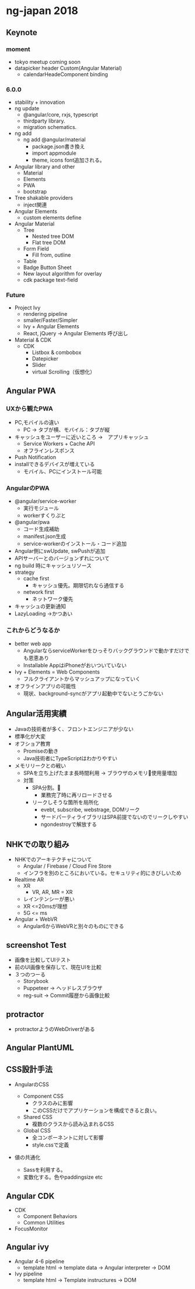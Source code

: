 # ng-japan 2018

## Keynote

### moment  

* tokyo meetup coming soon  
* datapicker header Custom(Angular Material)  
  * calendarHeadeComponent binding  

### 6.0.0  

* stability + innovation  
* ng update  
  * @angular/core, rxjs, typescript  
  * thirdparty library.  
  * migration schematics.  
* ng add  
  * ng add @angular/material  
    * package.json書き換え  
    * import appmodule  
    * theme, icons font追加される。  
* Angular library and other  
  * Material  
  * Elements  
  * PWA  
  * bootstrap  
* Tree shakable providers  
  * inject関連
* Angular Elements  
  * custom elements define  
* Angular Material  
  * Tree  
    * Nested tree DOM  
    * Flat tree DOM  
  * Form Field  
    * Fill from, outline  
  * Table  
  * Badge Button Sheet  
  * New layout algorithm for overlay  
  * cdk package text-field  

### Future  

* Project Ivy  
  * rendering  pipeline  
  * smaller/Faster/Simpler  
  * Ivy + Angular Elements  
  * React, jQuery -> Angular Elements 呼び出し
* Material & CDK  
  * CDK  
    * Listbox & combobox  
    * Datepicker  
    * Slider  
    * virtual Scrolling（仮想化）

## Angular PWA

### UXから観たPWA  

* PC,モバイルの違い  
  * PC -> タブが横、モバイル：タブが縦
* キャッシュをユーザーに近いところ ->　アプリキャッシュ  
  * Service Workers + Cache API  
  * オフラインレスポンス  
* Push Notification  
* installできるデバイスが増えている  
  * モバイル、PCにインストール可能  

### AngularのPWA  

* @angular/service-worker
  * 実行モジュール  
  * workerすくりぷと　
* @angular/pwa
  * コード生成補助  
  * manifest.json生成  
  * service-workerのインストール・コード追加  
* Angular側にswUpdate, swPushが追加  
* APIサーバーとのバージョンずれについて  
* ng build 時にキャッシュリソース
* strategy  
  * cache first  
    * キャッシュ優先。期限切れなら通信する  
  * network first  
    * ネットワーク優先  
* キャッシュの更新通知  
* LazyLoading ->かつあい  

### これからどうなるか  

* better web app  
  * AngularならserviceWorkerをひっそりバックグラウンドで動かすだけでも恩恵あり  
  * Installable AppはiPhoneがおいついていない
* Ivy + Elements = Web Components  
  * フルクライアントからマッシュアップになっていく  
* オフラインアプリの可能性  
  * 現状、background-syncがアプリ起動中でないとうごかない  


## Angular活用実績  

* Javaの技術者が多く、フロントエンジニアが少ない  
* 標準化が大変  
* オフショア教育  
  * Promiseの動き  
  * Java技術者にTypeScriptはわかりやすい  
* メモリリークとの戦い  
  * SPAを立ち上げたまま長時間利用 -> ブラウザのメモリ使用量増加  
  * 対策  
    * SPA分割。  
      * 業務完了時に再リロードさせる  
    * リークしそうな箇所を局所化  
      * evebt, subscribe, webstrage, DOMリーク
      * サードパーティライブラリはSPA前提でないのでリークしやすい  
      * ngondestroyで解放する

## NHKでの取り組み  

* NHKでのアーキテクチャについて  
  * Angular / Firebase / Cloud Fire Store  
  * インフラを別のところにおいている。セキュリティ的にきびしいため  
* Realtime AR  
  * XR  
    * VR, AR, MR = XR  
  * レインテンシーが悪い　　
  * XR <=20msが理想  
  * 5G <= ms  
* Angular + WebVR  
  * Angular6からWebVRと別々のものにできる  

## screenshot Test  

* 画像を比較してUIテスト  
* 前のUI画像を保存して、現在UIを比較  
* ３つのつーる
  * Storybook
  * Puppeteer -> ヘッドレスブラウザ  
  * reg-suit -> Commit履歴から画像比較  

## protractor  

* protractorようのWebDriverがある  

## Angular PlantUML  

## CSS設計手法
* AngularのCSS
  * Component CSS  
    * クラスのみに影響  
    * このCSSだけでアプリケーションを構成できると良い。  
  * Shared CSS  
    * 複数のクラスから読み込まれるCSS  
  * Global CSS  
    * 全コンポーネントに対して影響  
    * style.cssで定義  

* 値の共通化  
  * Sassを利用する。  
  * 変数化する。色やpaddingsize etc  

## Angular CDK  

* CDK  
  * Component Behaviors  
  * Common Utilities  
* FocusMonitor  

## Angular ivy  

* Angular 4-6 pipeline  
  * template html -> template data -> Angular interpreter -> DOM  
* Ivy pipeline  
  * template html -> Template instructures -> DOM  
